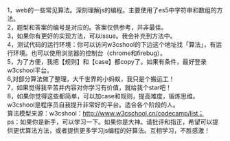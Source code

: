 1，web的一些常见算法。深刻理解js的编程。主要使用了es5中字符串和数组的方法。<br/>
2，题型和答案的编号是对应的。答案仅供参考，并非最佳。<br/>
3，如果你有更好的实现方法，可以issue。我会补充到方法中。<br/>
4，测试代码的运行环境：你可以访问w3cshool的下边这个地址找「算法」，有运行环境。也可以使用浏览器的控制台（chrome和firebug）。<br/>
5，为了方便，我把【规则】和【case】都copy了。如果有条件，最好登录w3cshool平台。<br/>
6,对部分算法做了整理，大千世界的小蚂蚁，我只是个搬运工！<br/>
7，如果觉得我辛苦并内容对你学习有价值，就给我个star吧！<br/>
8，如果你觉得这些都简单，可以加case和规则，提高难度，锻炼思维。<br/>
w3cshool是程序员自我提升非常好的平台。适合各个阶段的人。<br/>
算法模型来源：w3cshool：http://www.w3cschool.cn/codecamp/list；<br/>
ps：如果你是新手，可以学习一下。如果你是大神。请批评和指正，希望可以提供更优算法方法，或者提供更多学习js编程的好算法。互相学习，不胜感激！<br/>
